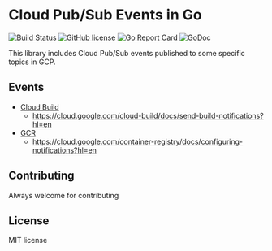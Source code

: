 Cloud Pub/Sub Events in Go
===============

[![Build Status](https://travis-ci.org/sakajunquality/cloud-pubsub-events.svg?branch=master)](https://travis-ci.org/sakajunquality/cloud-pubsub-events)
[![GitHub license](https://img.shields.io/badge/license-MIT-blue.svg)](https://raw.githubusercontent.com/sakajunquality/cloud-pubsub-events/master/LICENSE)
[![Go Report Card](https://goreportcard.com/badge/github.com/sakajunquality/cloud-pubsub-events)](https://goreportcard.com/report/github.com/sakajunquality/cloud-pubsub-events)
[![GoDoc](https://godoc.org/github.com/golang/gddo?status.svg)](http://godoc.org/github.com/sakajunquality/cloud-pubsub-events)

This library includes Cloud Pub/Sub events published to some specific topics in GCP.

## Events

- [Cloud Build](./cloudbuildevent)
  - https://cloud.google.com/cloud-build/docs/send-build-notifications?hl=en
- [GCR](./gcrevent)
  - https://cloud.google.com/container-registry/docs/configuring-notifications?hl=en

## Contributing

Always welcome for contributing

## License

MIT license
